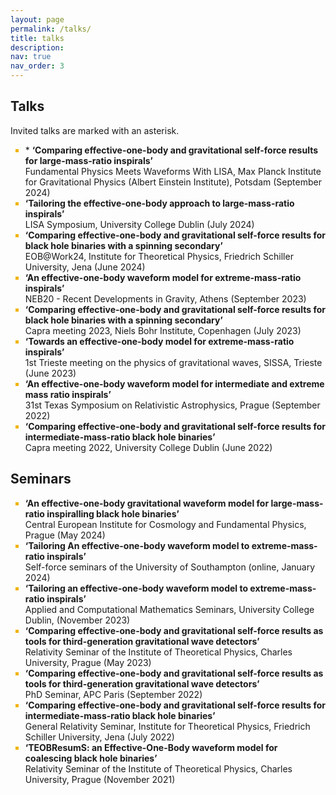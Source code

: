 ```yaml
---
layout: page
permalink: /talks/
title: talks
description: 
nav: true
nav_order: 3
---
```


<style>
li::marker {
  color: #f2b305;
}
</style>

## Talks

Invited talks are marked with an asterisk.

<ul style="list-style-type:square;">
  <li> * <strong> ‘Comparing effective-one-body and gravitational self-force results for large-mass-ratio inspirals’ </strong> <br> 
  Fundamental Physics Meets Waveforms With LISA, Max Planck Institute for Gravitational Physics (Albert Einstein Institute), Potsdam (September 2024) </li>
  <li> <strong> ‘Tailoring the effective-one-body approach to large-mass-ratio inspirals’ </strong> <br>
  LISA Symposium, University College Dublin (July 2024) </li>
  <li> <strong> ‘Comparing effective-one-body and gravitational self-force results for black hole binaries with a spinning secondary’ </strong> <br>
  EOB@Work24, Institute for Theoretical Physics, Friedrich Schiller University, Jena (June 2024) </li>
  <li> <strong> ‘An effective-one-body waveform model for extreme-mass-ratio inspirals’ </strong> <br>
  NEB20 - Recent Developments in Gravity, Athens (September 2023) </li>
  <li> <strong> ‘Comparing effective-one-body and gravitational self-force results for black hole binaries with a spinning secondary’ </strong> <br>
  Capra meeting 2023, Niels Bohr Institute, Copenhagen (July 2023) </li>
  <li> <strong> ‘Towards an effective-one-body model for extreme-mass-ratio inspirals’ </strong> <br>
  1st Trieste meeting on the physics of gravitational waves, SISSA, Trieste (June 2023) </li>
  <li> <strong> ‘An effective-one-body waveform model for intermediate and extreme mass ratio inspirals’ </strong> <br>
  31st Texas Symposium on Relativistic Astrophysics, Prague (September 2022) </li>
  <li> <strong> ‘Comparing effective-one-body and gravitational self-force results for intermediate-mass-ratio black hole binaries’ </strong> <br>
  Capra meeting 2022, University College Dublin (June 2022) </li>
</ul>  

## Seminars 

<ul style="list-style-type:square;">
  <li> <strong> ‘An effective-one-body gravitational waveform model for large-mass-ratio inspiralling black hole binaries’ </strong> <br>
  Central European Institute for Cosmology and Fundamental Physics, Prague (May 2024) </li>
  <li> <strong> ‘Tailoring An effective-one-body waveform model to extreme-mass-ratio inspirals’ </strong> <br>
  Self-force seminars of the University of Southampton (online, January 2024) </li>
  <li> <strong> ‘Tailoring an effective-one-body waveform model to extreme-mass-ratio inspirals’ </strong> <br>
  Applied and Computational Mathematics Seminars, University College Dublin, (November 2023) </li>
  <li> <strong> ‘Comparing effective-one-body and gravitational self-force results as tools for third-generation gravitational wave detectors’ </strong> <br>
  Relativity Seminar of the Institute of Theoretical Physics, Charles University, Prague (May 2023) </li>
  <li> <strong> ‘Comparing effective-one-body and gravitational self-force results as tools for third-generation gravitational wave detectors’ </strong> <br>
  PhD Seminar, APC Paris (September 2022) </li>
  <li> <strong> ‘Comparing effective-one-body and gravitational self-force results for intermediate-mass-ratio black hole binaries’ </strong> <br>
  General Relativity Seminar, Institute for Theoretical Physics, Friedrich Schiller University, Jena (July 2022) </li>
  <li> <strong> ‘TEOBResumS: an Effective-One-Body waveform model for coalescing black hole binaries’ </strong> <br>
  Relativity Seminar of the Institute of Theoretical Physics, Charles University, Prague (November 2021) </li>
</ul>